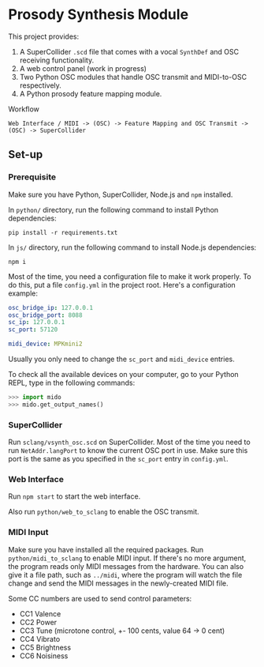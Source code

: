 # Prosody Synthesis Module

This project provides:
1. A SuperCollider `.scd` file that comes with a vocal `SynthDef` and OSC
   receiving functionality.
3. A web control panel (work in progress)
2. Two Python OSC modules that handle OSC transmit and MIDI-to-OSC respectively.
3. A Python prosody feature mapping module.

Workflow
```
Web Interface / MIDI -> (OSC) -> Feature Mapping and OSC Transmit -> (OSC) -> SuperCollider
```

## Set-up

### Prerequisite
Make sure you have Python, SuperCollider, Node.js and `npm` installed.

In `python/` directory, run the following command to install Python dependencies:
``` shell
pip install -r requirements.txt
```

In `js/` directory, run the following command to install Node.js dependencies:
``` shell
npm i
```

Most of the time, you need a configuration file to make it work properly. To do
this, put a file `config.yml` in the project root. Here's a configuration
example:

``` yaml
osc_bridge_ip: 127.0.0.1
osc_bridge_port: 8088
sc_ip: 127.0.0.1
sc_port: 57120

midi_device: MPKmini2
```

Usually you only need to change the `sc_port` and `midi_device` entries.

To check all the available devices on your computer, go to your Python REPL,
type in the following commands:

``` python
>>> import mido
>>> mido.get_output_names()
```

### SuperCollider

Run `sclang/vsynth_osc.scd` on SuperCollider. Most of the time you need to run
`NetAddr.langPort` to know the current OSC port in use. Make sure this port is
the same as you specified in the `sc_port` entry in `config.yml`.

### Web Interface

Run `npm start` to start the web interface.

Also run `python/web_to_sclang` to enable the OSC transmit.

### MIDI Input

Make sure you have installed all the required packages. Run
`python/midi_to_sclang` to enable MIDI input. If there's no more argument, the
program reads only MIDI messages from the hardware. You can also give it a file
path, such as `../midi`, where the program will watch the file change and send
the MIDI messages in the newly-created MIDI file.

Some CC numbers are used to send control parameters:
- CC1 Valence
- CC2 Power
- CC3 Tune (microtone control, +- 100 cents, value 64 -> 0 cent)
- CC4 Vibrato
- CC5 Brightness
- CC6 Noisiness
